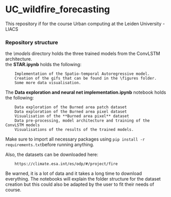 # UC_wildfire_forecasting

This repository if for the course Urban computing at the Leiden University - LIACS      

### Repository structure
the *\models* directory holds the three trained models from the ConvLSTM architecture.      
the **STAR.ipynb** holds the following:     

        Implementation of the Spatio-temporal Autoregressive model.     
        Creation of the gifs that can be found in the \figures folder.      
        Some more data visualisation.

The **Data exploration and neural net implementation.ipynb** notebook holds the following:      

        Data exploration of the Burned area patch dataset       
        Data exploration of the Burned area pixel dataset       
        Visualisation of the **Burned area pixel** dataset      
        Data pre-processing, model architecture and training of the ConvLSTM models     
        Visualisations of the results of the trained models.

Make sure to import all necessary packages using `pip install -r requirements.txt`before running anything.

Also, the datasets can be downloaded here:      

        https://climate.esa.int/es/odp/#/project/fire

Be warned, it is a lot of data and it takes a long time to download everything. The notebooks will explain the folder structure for the dataset creation but this could also be adapted by the user to fit their needs of course.